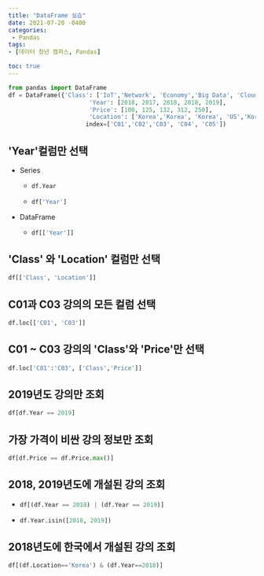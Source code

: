 ```yaml
---
title: "DataFrame 실습"
date: 2021-07-20 -0400
categories: 
 - Pandas
tags: 
- [데이터 청년 캠퍼스, Pandas]

toc: true
---
```

```py  
from pandas import DataFrame  
df = DataFrame({'Class': ['IoT','Network', 'Economy','Big Data', 'Cloud'],  
                       'Year': [2018, 2017, 2018, 2018, 2019],  
                       'Price': [100, 125, 132, 312, 250],  
                       'Location': ['Korea','Korea', 'Korea', 'US','Korea']},  
                      index=['C01','C02','C03', 'C04', 'C05'])  
```  
## 'Year'컬럼만 선택  
- Series  
  * ```py  
    df.Year  
    ```  
  * ```py  
    df['Year']  
    ```  
    
- DataFrame  
  * ```py  
    df[['Year']]  
    ```  

## 'Class' 와 'Location' 컬럼만 선택  

```py  
df[['Class', 'Location']]  
```  

## C01과 C03 강의의 모든 컬럼 선택  

```py  
df.loc[['C01', 'C03']]  
```  

## C01 ~ C03 강의의 'Class'와 'Price'만 선택  

```py  
df.loc['C01':'C03', ['Class','Price']]  
```  

## 2019년도 강의만 조회  

```py  
df[df.Year == 2019]  
```  

## 가장 가격이 비싼 강의 정보만 조회  

```py  
df[df.Price == df.Price.max()]  
```  

## 2018, 2019년도에 개설된 강의 조회  

- ```py  
  df[(df.Year == 2018) | (df.Year == 2019)]  
  ```  
- ```py  
  df.Year.isin([2018, 2019])  
  ```  
## 2018년도에 한국에서 개설된 강의 조회  

```py  
df[(df.Location=='Korea') & (df.Year==2018)]  
```  

